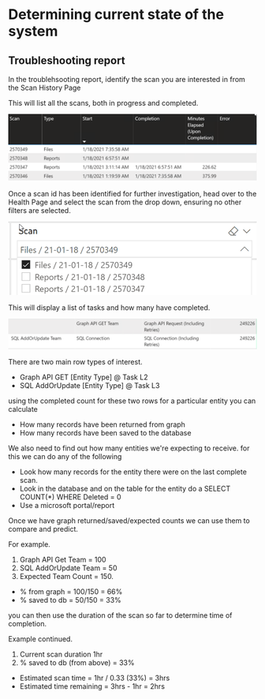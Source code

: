 # Determining current state of the system

## Troubleshooting report

In the troublehsooting report, identify the scan you are interested in from the Scan History Page

This will list all the scans, both in progress and completed.

![Scan History](images/scan-history.png)

Once a scan id has been identified for further investigation, head over to the Health Page and select the scan from the drop down, ensuring no other filters are selected.

![Health Dropdown](images/health-dropdown.png)

This will display a list of tasks and how many have completed. 

![Troubleshooting](images/troubleshooting.png)

There are two main row types of interest.

- Graph API GET [Entity Type] @ Task L2
- SQL AddOrUpdate [Entity Type] @ Task L3

using the completed count for these two rows for a particular entity you can calculate

- How many records have been returned from graph
- How many records have been saved to the database

We also need to find out how many entities we're expecting to receive. for this we can do any of the following

- Look how many records for the entity there were on the last complete scan.
- Look in the database and on the table for the entity do a SELECT COUNT(*) WHERE Deleted = 0
- Use a microsoft portal/report

Once we have graph returned/saved/expected counts we can use them to compare and predict.

For example.
1. Graph API Get Team = 100
2. SQL AddOrUpdate Team = 50
3. Expected Team Count = 150.

- % from graph = 100/150 = 66%
- % saved to db = 50/150 = 33%

you can then use the duration of the scan so far to determine time of completion.

Example continued.
1. Current scan duration 1hr
2. % saved to db (from above) = 33%
- Estimated scan time = 1hr / 0.33 (33%) = 3hrs
- Estimated time remaining = 3hrs - 1hr = 2hrs


